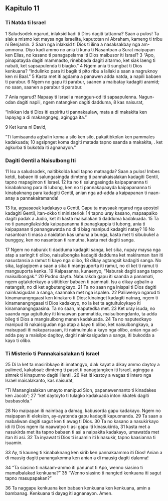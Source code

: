Kapitulo 11
-----------

### Ti Natda ti Israel

1 Saludsodek ngarud, inlaksid kadi ti Dios dagiti tattaona? Saan a pulos! Ta siak a mismo ket maysa nga Israelita, kaputotan ni Abraham, kameng ti tribu ni Benjamin.
2 Saan nga inlaksid ti Dios ti ilina a nasaksakbay nga am-ammona. Diyo kadi ammo no ania ti kuna ti Nasantoan a Surat maipapan ken Elias, no kasano ti panagapelarna iti Dios maibusor iti Israel?
3 “Apo, pinapatayda dagiti mammadto, rinebbada dagiti altarmo, ket siak laeng ti nabati, ket sapsapulenda ti biagko.”
4 Ngem ania ti sungbat ti Dios kenkuana? “Indulinko para iti bagik ti pito ribu a lallaki a saan a nagruknoy ken ni Baal.”
5 Kasta met iti agdama a panawen adda natda, a napili babaen ti parabur.
6 Ngem no gapu iti parabur, saanen a maibatay kadagiti aramid; no saan, saanen a parabur ti parabur.

7 Ania ngarud? Napaay ti Israel a manggun-od iti sapsapulenna. Nagun-odan dagiti napili, ngem natangken dagiti dadduma,
8 kas naisurat,

“Inikkan ida ti Dios iti espiritu ti pannakaulaw, mata a di makakita ken lapayag a di makangngeg, agingga ita.”

9 Ket kuna ni David,

“Ti lamisaanda agbalin koma a silo ken silo, pakaitibkolan ken pammales kadakuada;
10 agsipnget koma dagiti matada tapno saanda a makakita, .
     ket agkurba ti bukotda iti agnanayon.”

### Dagiti Gentil a Naisulbong Iti

11 Isu a saludsodek, naitibkolda kadi tapno matnagda? Saan a pulos! Imbes ketdi, babaen iti salungasingda dimteng ti pannakaisalakan kadagiti Gentil, tapno mapagimon ti Israel.
12 Ita no ti salungasingda kaipapananna ti kinabaknang para iti lubong, ken no ti pannakapaayda kaipapananna ti kinabaknang para kadagiti Gentil, anian nga ad-adda a kaipapanan ti naan-anay a pannakairamanda!

13 Ita, agsasaoak kadakayo a Gentil. Gapu ta maysaak ngarud nga apostol kadagiti Gentil, itan-okko ti ministeriok
14 tapno uray kasano, mapaapalko dagiti padak a Judio, ket iti kasta maisalakan ti dadduma kadakuada.
15 Ta no ti panangilaksidda kaipapananna ti panagkappia ti lubong, ania ti kaipapanan ti panangawatda no di ti biag manipud kadagiti natay?
16 No nasantoan ti masa a naidaton kas umuna a bunga, kasta met ti sibubukel a bunggoy, ken no nasantoan ti ramutna, kasta met dagiti sanga.

17 Ngem no naburak ti dadduma kadagiti sanga, ket sika, nupay maysa nga atap a saringit ti olibo, naisulbongka kadagiti dadduma ket makiraman itan iti nasustansia a ramut ti kayo nga olibo,
18 dikay agtangsit kadagiti sanga. No sika, laglagipem a saan a sika ti mangsuporta iti ramut, no di ket ti ramut ti mangsuporta kenka.
19 Kalpasanna, kunaenyo, “Naburak dagiti sanga tapno maisulbongak.”
20 Pudno dayta. Naburakda gapu iti saanda a panamati, ngem agtakderkayo a sititibker babaen ti pammati. Isu a dikay agbalin a natangsit, no di ket agbutengkayo.
21 Ta no saan nga inispal ti Dios dagiti nainkasigudan a sanga, saannaka met nga ispalen.
22 Paliiwenyo ngarud ti kinamanangngaasi ken kinakaro ti Dios: kinainget kadagiti natnag, ngem ti kinamanangngaasi ti Dios kadakayo, no la ket ta agtultuloykayo iti kinamanangngaasina. Ta no saan, maputedka met.
23 Ket uray isuda, no saanda nga agtultuloy iti kinaawan pammatida, maisulbongdanto, ta adda bileg ti Dios a mangisulbong manen kadakuada.
24 Ta no naputedkayo manipud iti nakaisigudan nga atap a kayo ti olibo, ket naisulbongkayo, a maisupadi iti nakaparsuaan, iti naimulmula a kayo nga olibo, anian nga ad-adda pay a maisilpo dagitoy, dagiti nainkasigudan a sanga, iti bukodda a kayo ti olibo.

### Ti Misterio ti Pannakaisalakan ti Israel

25 Di la ket ta masiribkayo iti imatangyo, diak kayat a dikay ammo daytoy a palimed, kakabsat: dimteng ti paset ti panagtangken iti Israel, agingga a simrek ti kinapunno dagiti Hentil.
26 Ket iti kastoy a wagas ti intero nga Israel maisalakanto, kas naisurat,

“Ti Manangisalakan umayto manipud Sion, papanawennanto ti kinadakes ken Jacob”;
27 “ket daytoyto ti tulagko kadakuada
     inton ikkatek dagiti basbasolda.”

28 No maipapan iti naimbag a damag, kabusorda gapu kadakayo. Ngem no maipapan iti eleksion, ay-ayatenda gapu kadagiti kapuonanda.
29 Ta saan a mabaliwan dagiti sagut ken ti awag ti Dios.
30 Ta no kasano a nasukirkayo idi iti Dios ngem ita naawatyo ti asi gapu iti kinasukirda,
31 kasta met a nasukirda met ita tapno babaen ti asi a naipakita kadakayo, umawatda met itan iti asi.
32 Ta inyawat ti Dios ti isuamin iti kinasukir, tapno kaasianna ti isuamin.

33 Ay, ti kauneg ti kinabaknang ken sirib ken pannakaammo iti Dios! Anian a di mausig dagiti panangukomna ken anian a di mausig dagiti dalanna!

34 “Ta siasino ti nakaam-ammo iti panunot ti Apo, wenno siasino ti mamalbalakad kenkuana?”
35 “Wenno siasino ti nangted kenkuana iti sagut
     tapno masupapakan?”

36 Ta naggapu kenkuana ken babaen kenkuana ken kenkuana, amin a bambanag. Kenkuana ti dayag iti agnanayon. Amen.

